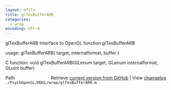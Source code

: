 ```yaml
---
layout: mfile
title: glTexBufferARB
categories:
  - wrap
encoding: UTF-8
---
```


glTexBufferARB  Interface to OpenGL function glTexBufferARB

usage:  glTexBufferARB\( target, internalformat, buffer \)

C function:  void glTexBufferARB\(GLenum target, GLenum internalformat, GLuint buffer\)


<div class="code_header" style="text-align:right;">
  <span style="float:left;">Path&nbsp;&nbsp;</span> <span class="counter">Retrieve <a href=
  "https://raw.github.com/Psychtoolbox-3/Psychtoolbox-3/beta/./PsychOpenGL/MOGL/wrap/glTexBufferARB.m">current version from GitHub</a> | View <a href=
  "https://github.com/Psychtoolbox-3/Psychtoolbox-3/commits/beta/./PsychOpenGL/MOGL/wrap/glTexBufferARB.m">changelog</a></span>
</div>
<div class="code">
  <code>./PsychOpenGL/MOGL/wrap/glTexBufferARB.m</code>
</div>
